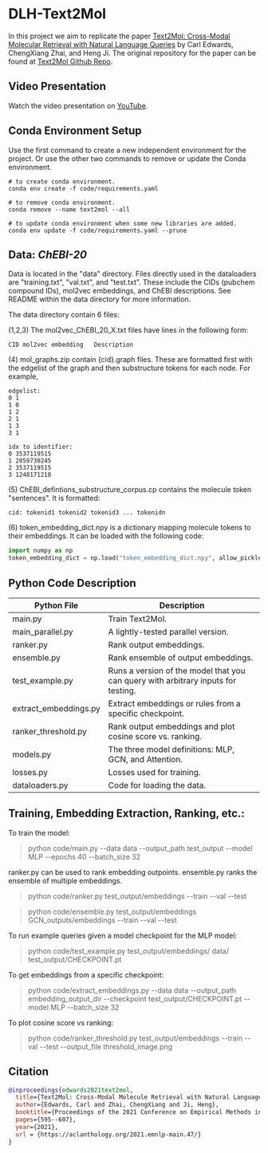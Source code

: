 # DLH-Text2Mol

In this project we aim to replicate the paper [Text2Mol: Cross-Modal Molecular Retrieval with Natural Language Queries](https://aclanthology.org/2021.emnlp-main.47/) by Carl Edwards, ChengXiang Zhai, and Heng Ji. The original repository for the paper can be found at [Text2Mol Github Repo](https://github.com/cnedwards/text2mol).

## Video Presentation

Watch the video presentation on [YouTube](https://youtu.be/6A5zjoiE10Y).

## Conda Environment Setup

Use the first command to create a new independent environment for the project. Or use the other two commands to remove or update the Conda environment.

```shell
# to create conda environment.
conda env create -f code/requirements.yaml

# to remove conda environment.
conda remove --name text2mol --all

# to update conda environment when some new libraries are added.
conda env update -f code/requirements.yaml --prune
```


## Data: *ChEBI-20*

Data is located in the "data" directory. Files directly used in the dataloaders are "training.txt", "val.txt", and "test.txt". These include the CIDs (pubchem compound IDs), mol2vec embeddings, and ChEBI descriptions. See README within the data directory for more information.

The data directory contain 6 files:

(1,2,3) The mol2vec_ChEBI_20_X.txt files have lines in the following form:
```
CID	mol2vec embedding	Description
```

(4) mol_graphs.zip contain {cid}.graph files. These are formatted first with the edgelist of the graph and then substructure tokens for each node.
For example,
```
edgelist:
0 1
1 0
1 2
2 1
1 3
3 1
```
```
idx to identifier:
0 3537119515
1 2059730245
2 3537119515
3 1248171218
```

(5) ChEBI_defintions_substructure_corpus.cp contains the molecule token "sentences". It is formatted:
```
cid: tokenid1 tokenid2 tokenid3 ... tokenidn
```

(6) token_embedding_dict.npy is a dictionary mapping molecule tokens to their embeddings. It can be loaded with the following code:
```python
import numpy as np
token_embedding_dict = np.load("token_embedding_dict.npy", allow_pickle=True)[()]
```

## Python Code Description

| Python File      | Description |
| ----------- | ----------- |
| main.py      | Train Text2Mol.       |
| main_parallel.py   | A lightly-tested parallel version.        |
| ranker.py   | Rank output embeddings.        |
| ensemble.py   | Rank ensemble of output embeddings.        |
| test_example.py   | Runs a version of the model that you can query with arbitrary inputs for testing.        |
| extract_embeddings.py   | Extract embeddings or rules from a specific checkpoint.        |
| ranker_threshold.py   | Rank output embeddings and plot cosine score vs. ranking.        |
| models.py   | The three model definitions: MLP, GCN, and Attention.        |
| losses.py   | Losses used for training.        |
| dataloaders.py   | Code for loading the data.        |


## Training, Embedding Extraction, Ranking, etc.:

To train the model:

> python code/main.py --data data --output_path test_output --model MLP --epochs 40 --batch_size 32

ranker.py can be used to rank embedding outpoints. ensemble.py ranks the ensemble of multiple embeddings.  

> python code/ranker.py test_output/embeddings --train --val --test

> python code/ensemble.py test_output/embeddings GCN_outputs/embeddings --train --val --test

To run example queries given a model checkpoint for the MLP model:

> python code/test_example.py test_output/embeddings/ data/ test_output/CHECKPOINT.pt

To get embeddings from a specific checkpoint:

> python code/extract_embeddings.py --data data --output_path embedding_output_dir --checkpoint test_output/CHECKPOINT.pt --model MLP --batch_size 32

To plot cosine score vs ranking:

> python code/ranker_threshold.py test_output/embeddings --train --val --test --output_file threshold_image.png


## Citation

```bibtex
@inproceedings{edwards2021text2mol,
  title={Text2Mol: Cross-Modal Molecule Retrieval with Natural Language Queries},
  author={Edwards, Carl and Zhai, ChengXiang and Ji, Heng},
  booktitle={Proceedings of the 2021 Conference on Empirical Methods in Natural Language Processing},
  pages={595--607},
  year={2021},
  url = {https://aclanthology.org/2021.emnlp-main.47/}
}
```
